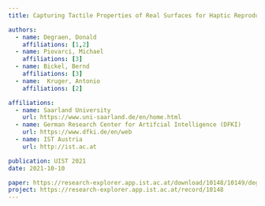 ```yaml
---
title: Capturing Tactile Properties of Real Surfaces for Haptic Reproduction

authors:
  - name: Degraen, Donald
    affiliations: [1,2]
  - name: Piovarci, Michael
    affiliations: [3]
  - name: Bickel, Bernd
    affiliations: [3]
  - name:  Kruger, Antonio
    affiliations: [2]

affiliations:
  - name: Saarland University 
    url: https://www.uni-saarland.de/en/home.html
  - name: German Research Center for Artifcial Intelligence (DFKI)
    url: https://www.dfki.de/en/web	
  - name: IST Austria
    url: http://ist.ac.at

publication: UIST 2021
date: 2021-10-10

paper: https://research-explorer.app.ist.ac.at/download/10148/10149/degraen-UIST2021_Texture_Appropriation_CR_preprint.pdf
project: https://research-explorer.app.ist.ac.at/record/10148
---
```


